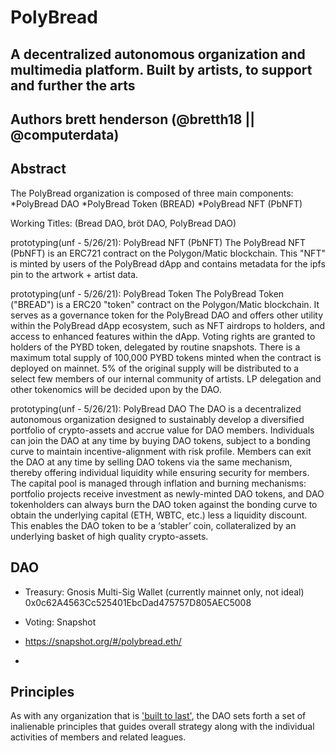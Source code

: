 # PolyBread

## A decentralized autonomous organization and multimedia platform. Built by artists, to support and further the arts

**Authors**
brett henderson (@bretth18 || @computerdata)
---

## Abstract

The PolyBread organization is composed of three main components:
    *PolyBread DAO
    *PolyBread Token (BREAD)
    *PolyBread NFT (PbNFT)

Working Titles: (Bread DAO, bröt DAO, PolyBread DAO)

prototyping(unf - 5/26/21): PolyBread NFT (PbNFT)
The PolyBread NFT (PbNFT) is an ERC721 contract on the Polygon/Matic blockchain. This "NFT" is minted by users of the PolyBread dApp and contains metadata for the ipfs pin to the artwork + artist data. 


prototyping(unf - 5/26/21): PolyBread Token
The PolyBread Token ("BREAD") is a ERC20 "token" contract on the Polygon/Matic blockchain. It serves as a governance token for the PolyBread DAO and offers other utility within the PolyBread dApp ecosystem, such as NFT airdrops to holders, and access to enhanced features within the dApp. Voting rights are granted to holders of the PYBD token, delegated by routine snapshots. There is a maximum total supply of 100,000 PYBD tokens minted when the contract is deployed on mainnet. 5% of the original supply will be distributed to a select few members of our internal community of artists. LP delegation and other tokenomics will be decided upon by the DAO.



prototyping(unf - 5/26/21): PolyBread DAO
The DAO is a decentralized autonomous organization designed to sustainably develop a diversified portfolio of crypto-assets and accrue value for DAO members.  Individuals can join the DAO at any time by buying DAO tokens, subject to a bonding curve to maintain incentive-alignment with risk profile. Members can exit the DAO at any time by selling DAO tokens via the same mechanism, thereby offering individual liquidity while ensuring security for members. The capital pool is managed through inflation and burning mechanisms: portfolio projects receive investment as newly-minted DAO tokens, and DAO tokenholders can always burn the DAO token against the bonding curve to obtain the underlying capital (ETH, WBTC, etc.) less a liquidity discount. This enables the DAO token to be a ‘stabler’ coin, collateralized by an underlying basket of high quality crypto-assets.


## DAO
- Treasury: Gnosis Multi-Sig Wallet (currently mainnet only, not ideal) 0x0c62A4563Cc525401EbcDad475757D805AEC5008
  
  
- Voting: Snapshot
- https://snapshot.org/#/polybread.eth/
- 

## Principles

As with any organization that is ['built to last'](http://www.wikisummaries.org/wiki/Built_to_Last), the DAO sets forth a set of inalienable principles that guides overall strategy along with the individual activities of members and related leagues.
